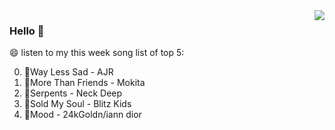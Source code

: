 <img align="right"  src="https://github-readme-stats.vercel.app/api/top-langs/?username=sohyunQVQ" />

### Hello 👋

😄 listen to my this week song list of top 5:

0. 🌈Way Less Sad - AJR
1. 🌈More Than Friends - Mokita
2. 🌈Serpents - Neck Deep
3. 🌈Sold My Soul - Blitz Kids
4. 🌈Mood - 24kGoldn/iann dior

